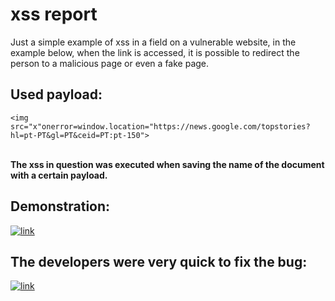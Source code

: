 # xss report
Just a simple example of xss in a field on a vulnerable website, in the example below, when the link is accessed, it is possible to redirect the person to a malicious page or even a fake page.

<h2>Used payload:</h2>
<code>&lt;img src="x"onerror=window.location="https://news.google.com/topstories?hl=pt-PT&gl=PT&ceid=PT:pt-150"&gt;
</code>
<p><br><b>The xss in question was executed when saving the name of the document with a certain payload.</b></p>

<h2>Demonstration:</h2>

[![link](https://j.gifs.com/A6qB1l.gif)](http://www.youtube.com/watch?v=D3jo_nYqNTc)


<h2>The developers were very quick to fix the bug:</h2>

[![link](https://j.gifs.com/838p93.gif)](http://www.youtube.com/watch?v=D3jo_nYqNTc)

